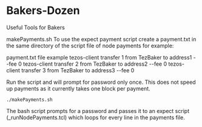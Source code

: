 # Bakers-Dozen
Useful Tools for Bakers

makePayments.sh
To use the expect payment script create a payment.txt in the same directory of the script file of node payments for example:

payment.txt file example
tezos-client transfer 1 from TezBaker to address1 --fee 0
tezos-client transfer 2 from TezBaker to address2 --fee 0
tezos-client transfer 3 from TezBaker to address3 --fee 0


Run the script and will prompt for password only once. This does not speed up payments as it currently takes one block per payment.
```
./makePayments.sh
```

The bash script prompts for a password and passes it to an expect script (_runNodePayments.tcl) which loops for every line in the payments file.
